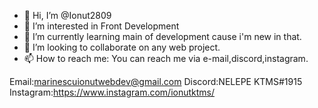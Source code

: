 - 👋 Hi, I’m @Ionut2809
- 👀 I’m interested in Front Development 
- 🌱 I’m currently learning main of development cause i'm new in that.
- 💞️ I’m looking to collaborate on any web project.
- 📫 How to reach me:
You can reach me via e-mail,discord,instagram.

 Email:marinescuionutwebdev@gmail.com
 Discord:NELEPE KTMS#1915
 Instagram:https://www.instagram.com/ionutktms/
 
 
<!---
Ionut2809/Ionut2809 is a ✨ special ✨ repository because its `README.md` (this file) appears on your GitHub profile.
You can click the Preview link to take a look at your changes.
--->
